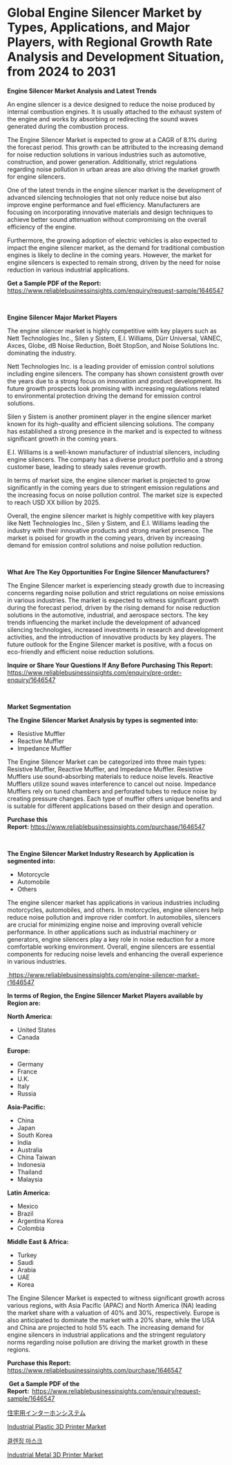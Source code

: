 <p><h1>Global Engine Silencer Market by Types, Applications, and Major Players, with Regional Growth Rate Analysis and Development Situation, from 2024 to 2031</h1></p><p><strong>Engine Silencer Market Analysis and Latest Trends</strong></p>
<p><p>An engine silencer is a device designed to reduce the noise produced by internal combustion engines. It is usually attached to the exhaust system of the engine and works by absorbing or redirecting the sound waves generated during the combustion process.</p><p>The Engine Silencer Market is expected to grow at a CAGR of 8.1% during the forecast period. This growth can be attributed to the increasing demand for noise reduction solutions in various industries such as automotive, construction, and power generation. Additionally, strict regulations regarding noise pollution in urban areas are also driving the market growth for engine silencers.</p><p>One of the latest trends in the engine silencer market is the development of advanced silencing technologies that not only reduce noise but also improve engine performance and fuel efficiency. Manufacturers are focusing on incorporating innovative materials and design techniques to achieve better sound attenuation without compromising on the overall efficiency of the engine.</p><p>Furthermore, the growing adoption of electric vehicles is also expected to impact the engine silencer market, as the demand for traditional combustion engines is likely to decline in the coming years. However, the market for engine silencers is expected to remain strong, driven by the need for noise reduction in various industrial applications.</p></p>
<p><strong>Get a Sample PDF of the Report:&nbsp;</strong> <a href="https://www.reliablebusinessinsights.com/enquiry/request-sample/1646547">https://www.reliablebusinessinsights.com/enquiry/request-sample/1646547</a></p>
<p>&nbsp;</p>
<p><strong>Engine Silencer Major Market Players</strong></p>
<p><p>The engine silencer market is highly competitive with key players such as Nett Technologies Inc., Silen y Sistem, E.I. Williams, Dürr Universal, VANEC, Axces, Globe, dB Noise Reduction, Boët StopSon, and Noise Solutions Inc. dominating the industry.</p><p>Nett Technologies Inc. is a leading provider of emission control solutions including engine silencers. The company has shown consistent growth over the years due to a strong focus on innovation and product development. Its future growth prospects look promising with increasing regulations related to environmental protection driving the demand for emission control solutions.</p><p>Silen y Sistem is another prominent player in the engine silencer market known for its high-quality and efficient silencing solutions. The company has established a strong presence in the market and is expected to witness significant growth in the coming years.</p><p>E.I. Williams is a well-known manufacturer of industrial silencers, including engine silencers. The company has a diverse product portfolio and a strong customer base, leading to steady sales revenue growth.</p><p>In terms of market size, the engine silencer market is projected to grow significantly in the coming years due to stringent emission regulations and the increasing focus on noise pollution control. The market size is expected to reach USD XX billion by 2025.</p><p>Overall, the engine silencer market is highly competitive with key players like Nett Technologies Inc., Silen y Sistem, and E.I. Williams leading the industry with their innovative products and strong market presence. The market is poised for growth in the coming years, driven by increasing demand for emission control solutions and noise pollution reduction.</p></p>
<p>&nbsp;</p>
<p><strong>What Are The Key Opportunities For Engine Silencer Manufacturers?</strong></p>
<p><p>The Engine Silencer market is experiencing steady growth due to increasing concerns regarding noise pollution and strict regulations on noise emissions in various industries. The market is expected to witness significant growth during the forecast period, driven by the rising demand for noise reduction solutions in the automotive, industrial, and aerospace sectors. The key trends influencing the market include the development of advanced silencing technologies, increased investments in research and development activities, and the introduction of innovative products by key players. The future outlook for the Engine Silencer market is positive, with a focus on eco-friendly and efficient noise reduction solutions.</p></p>
<p><strong>Inquire or Share Your Questions If Any Before Purchasing This Report:</strong> <a href="https://www.reliablebusinessinsights.com/enquiry/pre-order-enquiry/1646547">https://www.reliablebusinessinsights.com/enquiry/pre-order-enquiry/1646547</a></p>
<p>&nbsp;</p>
<p><strong>Market Segmentation</strong></p>
<p><strong>The Engine Silencer Market Analysis by types is segmented into:</strong></p>
<p><ul><li>Resistive Muffler</li><li>Reactive Muffler</li><li>Impedance Muffler</li></ul></p>
<p><p>The Engine Silencer Market can be categorized into three main types: Resistive Muffler, Reactive Muffler, and Impedance Muffler. Resistive Mufflers use sound-absorbing materials to reduce noise levels. Reactive Mufflers utilize sound waves interference to cancel out noise. Impedance Mufflers rely on tuned chambers and perforated tubes to reduce noise by creating pressure changes. Each type of muffler offers unique benefits and is suitable for different applications based on their design and operation.</p></p>
<p><strong>Purchase this Report:&nbsp;</strong><a href="https://www.reliablebusinessinsights.com/purchase/1646547">https://www.reliablebusinessinsights.com/purchase/1646547</a></p>
<p>&nbsp;</p>
<p><strong>The Engine Silencer Market Industry Research by Application is segmented into:</strong></p>
<p><ul><li>Motorcycle</li><li>Automobile</li><li>Others</li></ul></p>
<p><p>The engine silencer market has applications in various industries including motorcycles, automobiles, and others. In motorcycles, engine silencers help reduce noise pollution and improve rider comfort. In automobiles, silencers are crucial for minimizing engine noise and improving overall vehicle performance. In other applications such as industrial machinery or generators, engine silencers play a key role in noise reduction for a more comfortable working environment. Overall, engine silencers are essential components for reducing noise levels and enhancing the overall experience in various industries.</p></p>
<p><a href="https://www.reliablebusinessinsights.com/engine-silencer-market-r1646547">&nbsp;https://www.reliablebusinessinsights.com/engine-silencer-market-r1646547</a></p>
<p><strong>In terms of Region, the Engine Silencer Market Players available by Region are:</strong></p>
<p>
    <p> <strong> North America: </strong>
        <ul>
            <li>United States</li>
            <li>Canada</li>
        </ul>
        </p> 
    <p> <strong> Europe: </strong>
        <ul>
            <li>Germany</li>
            <li>France</li>
            <li>U.K.</li>
            <li>Italy</li>
            <li>Russia</li>
        </ul>
        </p> 
    <p> <strong> Asia-Pacific: </strong>
        <ul>
            <li>China</li>
            <li>Japan</li>
            <li>South Korea</li>
            <li>India</li>
            <li>Australia</li>
            <li>China Taiwan</li>
            <li>Indonesia</li>
            <li>Thailand</li>
            <li>Malaysia</li>
        </ul>
        </p> 
    <p> <strong> Latin America: </strong>
        <ul>
            <li>Mexico</li>
            <li>Brazil</li>
            <li>Argentina Korea</li>
            <li>Colombia</li>
        </ul>
        </p> 
    <p> <strong> Middle East & Africa: </strong>
        <ul>
            <li>Turkey</li>
            <li>Saudi</li>
            <li>Arabia</li>
            <li>UAE</li>
            <li>Korea</li>
        </ul>
    </p>
    </p>
<p><p>The Engine Silencer Market is expected to witness significant growth across various regions, with Asia Pacific (APAC) and North America (NA) leading the market share with a valuation of 40% and 30%, respectively. Europe is also anticipated to dominate the market with a 20% share, while the USA and China are projected to hold 5% each. The increasing demand for engine silencers in industrial applications and the stringent regulatory norms regarding noise pollution are driving the market growth in these regions.</p></p>
<p><strong>Purchase this Report: </strong><a href="https://www.reliablebusinessinsights.com/purchase/1646547">https://www.reliablebusinessinsights.com/purchase/1646547</a></p>
<p>&nbsp;<strong>Get a Sample PDF of the Report:&nbsp;&nbsp;</strong><a href="https://www.reliablebusinessinsights.com/enquiry/request-sample/1646547">https://www.reliablebusinessinsights.com/enquiry/request-sample/1646547</a></p>
<p><strong></strong></p>
<p><p><a href="https://github.com/DayanaRunolfsdottir/Market-Research-Report-List-1/blob/main/5499175159894.md">住宅用インターホンシステム</a></p><p><a href="https://github.com/irfadac/Market-Research-Report-List-4/blob/main/industrial-plastic-3d-printer-market.md">Industrial Plastic 3D Printer Market</a></p><p><a href="https://github.com/admichael111/Market-Research-Report-List-1/blob/main/1599130171556.md">클렌징 마스크</a></p><p><a href="https://github.com/myacatherineblakecaczo9vcsw/Market-Research-Report-List-3/blob/main/industrial-metal-3d-printer-market.md">Industrial Metal 3D Printer Market</a></p></p>